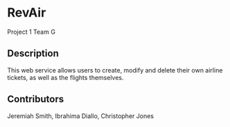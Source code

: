 # RevAir
Project 1 Team G

## Description
This web service allows users to create, modify and delete their own airline tickets, as well as the flights themselves.

## Contributors
Jeremiah Smith, Ibrahima Diallo, Christopher Jones
